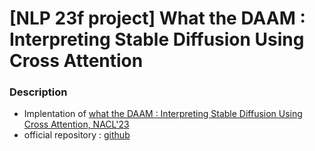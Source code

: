# [NLP 23f project] What the DAAM : Interpreting Stable Diffusion Using Cross Attention

### Description
* Implentation of [what the DAAM : Interpreting Stable Diffusion Using Cross Attention, NACL'23](https://arxiv.org/abs/2210.04885)
* official repository : [github](https://github.com/castorini/daam)

